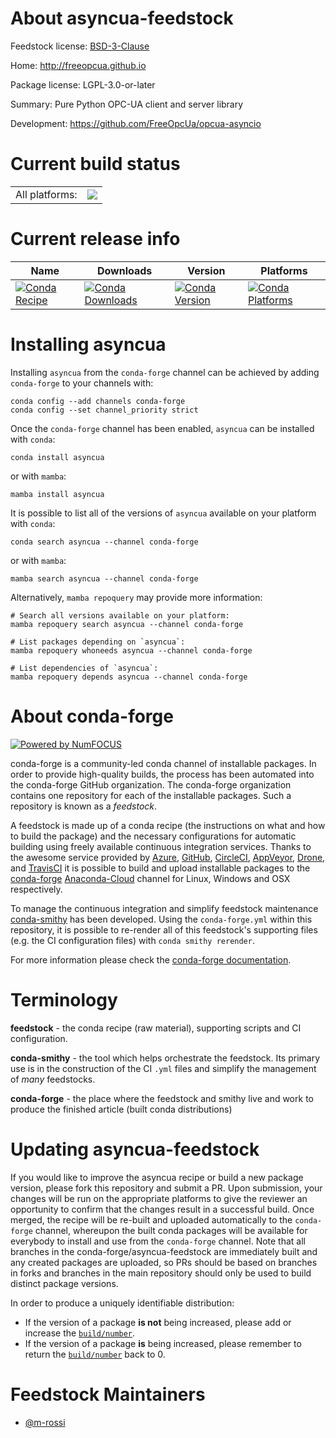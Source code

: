 About asyncua-feedstock
=======================

Feedstock license: [BSD-3-Clause](https://github.com/conda-forge/asyncua-feedstock/blob/main/LICENSE.txt)

Home: http://freeopcua.github.io

Package license: LGPL-3.0-or-later

Summary: Pure Python OPC-UA client and server library

Development: https://github.com/FreeOpcUa/opcua-asyncio

Current build status
====================


<table><tr><td>All platforms:</td>
    <td>
      <a href="https://dev.azure.com/conda-forge/feedstock-builds/_build/latest?definitionId=15770&branchName=main">
        <img src="https://dev.azure.com/conda-forge/feedstock-builds/_apis/build/status/asyncua-feedstock?branchName=main">
      </a>
    </td>
  </tr>
</table>

Current release info
====================

| Name | Downloads | Version | Platforms |
| --- | --- | --- | --- |
| [![Conda Recipe](https://img.shields.io/badge/recipe-asyncua-green.svg)](https://anaconda.org/conda-forge/asyncua) | [![Conda Downloads](https://img.shields.io/conda/dn/conda-forge/asyncua.svg)](https://anaconda.org/conda-forge/asyncua) | [![Conda Version](https://img.shields.io/conda/vn/conda-forge/asyncua.svg)](https://anaconda.org/conda-forge/asyncua) | [![Conda Platforms](https://img.shields.io/conda/pn/conda-forge/asyncua.svg)](https://anaconda.org/conda-forge/asyncua) |

Installing asyncua
==================

Installing `asyncua` from the `conda-forge` channel can be achieved by adding `conda-forge` to your channels with:

```
conda config --add channels conda-forge
conda config --set channel_priority strict
```

Once the `conda-forge` channel has been enabled, `asyncua` can be installed with `conda`:

```
conda install asyncua
```

or with `mamba`:

```
mamba install asyncua
```

It is possible to list all of the versions of `asyncua` available on your platform with `conda`:

```
conda search asyncua --channel conda-forge
```

or with `mamba`:

```
mamba search asyncua --channel conda-forge
```

Alternatively, `mamba repoquery` may provide more information:

```
# Search all versions available on your platform:
mamba repoquery search asyncua --channel conda-forge

# List packages depending on `asyncua`:
mamba repoquery whoneeds asyncua --channel conda-forge

# List dependencies of `asyncua`:
mamba repoquery depends asyncua --channel conda-forge
```


About conda-forge
=================

[![Powered by
NumFOCUS](https://img.shields.io/badge/powered%20by-NumFOCUS-orange.svg?style=flat&colorA=E1523D&colorB=007D8A)](https://numfocus.org)

conda-forge is a community-led conda channel of installable packages.
In order to provide high-quality builds, the process has been automated into the
conda-forge GitHub organization. The conda-forge organization contains one repository
for each of the installable packages. Such a repository is known as a *feedstock*.

A feedstock is made up of a conda recipe (the instructions on what and how to build
the package) and the necessary configurations for automatic building using freely
available continuous integration services. Thanks to the awesome service provided by
[Azure](https://azure.microsoft.com/en-us/services/devops/), [GitHub](https://github.com/),
[CircleCI](https://circleci.com/), [AppVeyor](https://www.appveyor.com/),
[Drone](https://cloud.drone.io/welcome), and [TravisCI](https://travis-ci.com/)
it is possible to build and upload installable packages to the
[conda-forge](https://anaconda.org/conda-forge) [Anaconda-Cloud](https://anaconda.org/)
channel for Linux, Windows and OSX respectively.

To manage the continuous integration and simplify feedstock maintenance
[conda-smithy](https://github.com/conda-forge/conda-smithy) has been developed.
Using the ``conda-forge.yml`` within this repository, it is possible to re-render all of
this feedstock's supporting files (e.g. the CI configuration files) with ``conda smithy rerender``.

For more information please check the [conda-forge documentation](https://conda-forge.org/docs/).

Terminology
===========

**feedstock** - the conda recipe (raw material), supporting scripts and CI configuration.

**conda-smithy** - the tool which helps orchestrate the feedstock.
                   Its primary use is in the construction of the CI ``.yml`` files
                   and simplify the management of *many* feedstocks.

**conda-forge** - the place where the feedstock and smithy live and work to
                  produce the finished article (built conda distributions)


Updating asyncua-feedstock
==========================

If you would like to improve the asyncua recipe or build a new
package version, please fork this repository and submit a PR. Upon submission,
your changes will be run on the appropriate platforms to give the reviewer an
opportunity to confirm that the changes result in a successful build. Once
merged, the recipe will be re-built and uploaded automatically to the
`conda-forge` channel, whereupon the built conda packages will be available for
everybody to install and use from the `conda-forge` channel.
Note that all branches in the conda-forge/asyncua-feedstock are
immediately built and any created packages are uploaded, so PRs should be based
on branches in forks and branches in the main repository should only be used to
build distinct package versions.

In order to produce a uniquely identifiable distribution:
 * If the version of a package **is not** being increased, please add or increase
   the [``build/number``](https://docs.conda.io/projects/conda-build/en/latest/resources/define-metadata.html#build-number-and-string).
 * If the version of a package **is** being increased, please remember to return
   the [``build/number``](https://docs.conda.io/projects/conda-build/en/latest/resources/define-metadata.html#build-number-and-string)
   back to 0.

Feedstock Maintainers
=====================

* [@m-rossi](https://github.com/m-rossi/)

